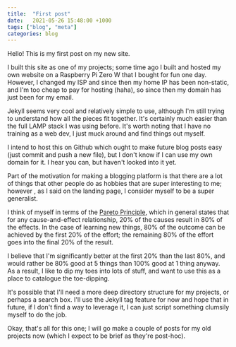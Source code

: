 ```yaml
---
title:  "First post"
date:   2021-05-26 15:48:00 +1000
tags: ["blog", "meta"]
categories: blog
---
```


Hello! This is my first post on my new site.

I built this site as one of my projects; some time ago I built and hosted my own
website on a Raspberry Pi Zero W that I bought for fun one day. However, I
changed my ISP and since then my home IP has been non-static, and I'm too cheap
to pay for hosting (haha), so since then my domain has just been for my email.

Jekyll seems very cool and relatively simple to use, although I'm still trying
to understand how all the pieces fit together. It's certainly much easier than
the full LAMP stack I was using before. It's worth noting that I have no
training as a web dev, I just muck around and find things out myself.

I intend to host this on Github
which ought to make future blog posts easy (just commit and push a new file),
but I don't know if I can use my own domain for it. I hear you can, but haven't
looked into it yet.

Part of the motivation for making a blogging platform is that there are a lot of
things that other people do as hobbies that are super interesting to me; however
, as I said on the landing page, I consider myself to be a super generalist.

I think of myself in terms of the [Pareto Principle](https://en.wikipedia.org/wiki/Pareto_principle), which in general
states that for any cause-and-effect relationship, 20% of the causes result in
80% of the effects. In the case of learning new things, 80% of the outcome can
be achieved by the first 20% of the effort; the remaining 80% of the effort
goes into the final 20% of the result.

I believe that I'm significantly better at the first 20% than the last 80%, and
would rather be 80% good at 5 things than 100% good at 1 thing anyway. As a
result, I like to dip my toes into lots of stuff, and want to use this as a
place to catalogue the toe-dipping.

It's possible that I'll need a more deep directory structure for my projects,
or perhaps a search box. I'll use the Jekyll tag feature for now and hope that
in future, if I don't find a way to leverage it, I can just script something
clumsily myself to do the job.

Okay, that's all for this one; I will go make a couple of posts for my old projects
now (which I expect to be brief as they're post-hoc).
